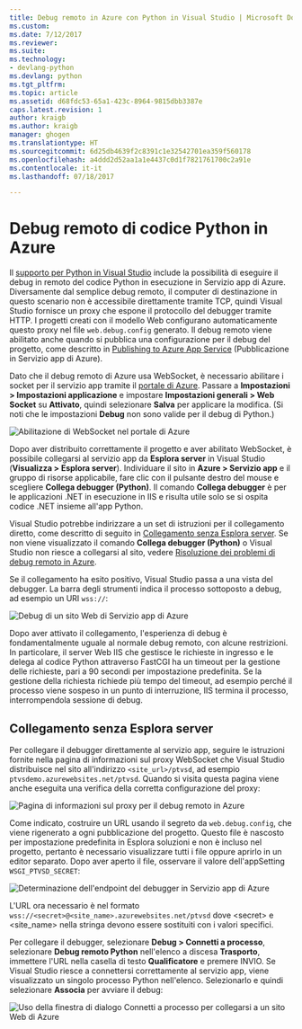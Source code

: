 ```yaml
---
title: Debug remoto in Azure con Python in Visual Studio | Microsoft Docs
ms.custom: 
ms.date: 7/12/2017
ms.reviewer: 
ms.suite: 
ms.technology:
- devlang-python
ms.devlang: python
ms.tgt_pltfrm: 
ms.topic: article
ms.assetid: d68fdc53-65a1-423c-8964-9815dbb3387e
caps.latest.revision: 1
author: kraigb
ms.author: kraigb
manager: ghogen
ms.translationtype: HT
ms.sourcegitcommit: 6d25db4639f2c8391c1e32542701ea359f560178
ms.openlocfilehash: a4ddd2d52aa1a1e4437c0d1f7821761700c2a91e
ms.contentlocale: it-it
ms.lasthandoff: 07/18/2017

---
```


# <a name="remotely-debugging-python-code-on-azure"></a>Debug remoto di codice Python in Azure

Il [supporto per Python in Visual Studio](installation.md) include la possibilità di eseguire il debug in remoto del codice Python in esecuzione in Servizio app di Azure. Diversamente dal semplice debug remoto, il computer di destinazione in questo scenario non è accessibile direttamente tramite TCP, quindi Visual Studio fornisce un proxy che espone il protocollo del debugger tramite HTTP. I progetti creati con il modello Web configurano automaticamente questo proxy nel file `web.debug.config` generato. Il debug remoto viene abilitato anche quando si pubblica una configurazione per il debug del progetto, come descritto in [Publishing to Azure App Service](template-web.md#publishing-to-azure-app-service) (Pubblicazione in Servizio app di Azure).

Dato che il debug remoto di Azure usa WebSocket, è necessario abilitare i socket per il servizio app tramite il [portale di Azure](https://portal.azure.com). Passare a **Impostazioni > Impostazioni applicazione** e impostare **Impostazioni generali > Web Socket** su **Attivato**, quindi selezionare **Salva** per applicare la modifica. (Si noti che le impostazioni **Debug** non sono valide per il debug di Python.)

![Abilitazione di WebSocket nel portale di Azure](media/azure-remote-debugging-enable-web-sockets.png)

Dopo aver distribuito correttamente il progetto e aver abilitato WebSocket, è possibile collegarsi al servizio app da **Esplora server** in Visual Studio (**Visualizza > Esplora server**). Individuare il sito in **Azure > Servizio app** e il gruppo di risorse applicabile, fare clic con il pulsante destro del mouse e scegliere **Collega debugger (Python)**. Il comando **Collega debugger** è per le applicazioni .NET in esecuzione in IIS e risulta utile solo se si ospita codice .NET insieme all'app Python.

Visual Studio potrebbe indirizzare a un set di istruzioni per il collegamento diretto, come descritto di seguito in [Collegamento senza Esplora server](#attaching-without-server-explorer). Se non viene visualizzato il comando **Collega debugger (Python)** o Visual Studio non riesce a collegarsi al sito, vedere [Risoluzione dei problemi di debug remoto in Azure](debugging-azure-remote-troubleshooting.md).

Se il collegamento ha esito positivo, Visual Studio passa a una vista del debugger. La barra degli strumenti indica il processo sottoposto a debug, ad esempio un URI `wss://`:

![Debug di un sito Web di Servizio app di Azure](media/azure-remote-debugging-attached.png)

Dopo aver attivato il collegamento, l'esperienza di debug è fondamentalmente uguale al normale debug remoto, con alcune restrizioni. In particolare, il server Web IIS che gestisce le richieste in ingresso e le delega al codice Python attraverso FastCGI ha un timeout per la gestione delle richieste, pari a 90 secondi per impostazione predefinita. Se la gestione della richiesta richiede più tempo del timeout, ad esempio perché il processo viene sospeso in un punto di interruzione, IIS termina il processo, interrompendola sessione di debug. 

## <a name="attaching-without-server-explorer"></a>Collegamento senza Esplora server

Per collegare il debugger direttamente al servizio app, seguire le istruzioni fornite nella pagina di informazioni sul proxy WebSocket che Visual Studio distribuisce nel sito all'indirizzo `<site_url>/ptvsd`, ad esempio `ptvsdemo.azurewebsites.net/ptvsd`. Quando si visita questa pagina viene anche eseguita una verifica della corretta configurazione del proxy:

![Pagina di informazioni sul proxy per il debug remoto in Azure](media/azure-remote-debugging-proxy-info-page.png)

Come indicato, costruire un URL usando il segreto da `web.debug.config`, che viene rigenerato a ogni pubblicazione del progetto. Questo file è nascosto per impostazione predefinita in Esplora soluzioni e non è incluso nel progetto, pertanto è necessario visualizzare tutti i file oppure aprirlo in un editor separato. Dopo aver aperto il file, osservare il valore dell'appSetting `WSGI_PTVSD_SECRET`:

![Determinazione dell'endpoint del debugger in Servizio app di Azure](media/azure-remote-debugging-secret.png)

L'URL ora necessario è nel formato `wss://<secret>@<site_name>.azurewebsites.net/ptvsd` dove &lt;secret&gt; e &lt;site_name&gt; nella stringa devono essere sostituiti con i valori specifici.

Per collegare il debugger, selezionare **Debug > Connetti a processo**, selezionare **Debug remoto Python** nell'elenco a discesa **Trasporto**, immettere l'URL nella casella di testo **Qualificatore** e premere INVIO. Se Visual Studio riesce a connettersi correttamente al servizio app, viene visualizzato un singolo processo Python nell'elenco. Selezionarlo e quindi selezionare **Associa** per avviare il debug:

![Uso della finestra di dialogo Connetti a processo per collegarsi a un sito Web di Azure](media/azure-remote-debugging-manual-attach.png)

